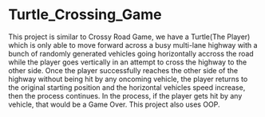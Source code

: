 # Turtle_Crossing_Game
This project is similar to Crossy Road Game, we have a Turtle(The Player) which is only able to move forward across a busy multi-lane highway with a bunch of randomly generated vehicles  going horizontally accross the road while the player goes vertically in an attempt to cross the highway to the other side. Once the player successfully reaches the other side of the highway without being hit by any oncoming vehicle, the player returns to the original starting position and the horizontal vehicles speed increase, then the process continues. In the process, if the player gets hit by any vehicle, that would be a Game Over. This project also uses OOP.
